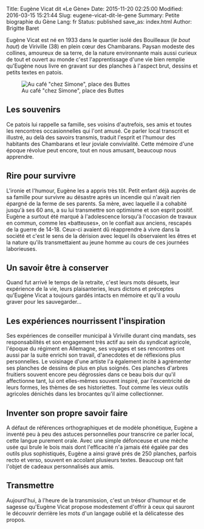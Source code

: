 Title: Eugène Vicat dit «Le Gène»
Date: 2015-11-20 02:25:00
Modified: 2016-03-15 15:21:44
Slug: eugene-vicat-dit-le-gene
Summary: Petite biographie du Gène
Lang: fr
Status: published
save_as: index.html
Author: Brigitte Baret

Eugène Vicat est né en 1933 dans le quartier isolé des Bouilleaux (*le bout haut*) de Viriville (38) en plein cœur des Chambarans.
Paysan modeste des collines, amoureux de sa terre, de la nature environnante mais aussi curieux de tout et ouvert au monde c'est l'apprentissage d'une vie bien remplie qu'Eugène nous livre en gravant sur des planches à l'aspect brut, dessins et petits textes en patois.



<figure class="image-block" style="float: center;">
  <img alt="Au café &quot;chez Simone&quot;, place des Buttes" src="{static}/images/eugene_20140501.jpg">
  <figcaption style="max-width: 576px">Au café &quot;chez Simone&quot;, place des Buttes</figcaption>
</figure>


## Les souvenirs
Ce patois lui rappelle sa famille, ses voisins d'autrefois, ses amis et toutes les rencontres occasionnelles qui l'ont amusé. Ce parler local transcrit et illustré, au delà des savoirs transmis, traduit l'esprit et l'humour des habitants des Chambarans et leur joviale convivialité. Cette mémoire d'une époque révolue peut encore, tout en nous amusant, beaucoup nous apprendre.

## Rire pour survivre
L'ironie et l'humour, Eugène les a appris très tôt. Petit enfant déjà auprès de sa famille pour survivre au désastre après un incendie qui n'avait rien épargné de la ferme de ses parents. Sa mère, avec laquelle il a cohabité jusqu'à ses 60 ans, a su lui transmettre son optimisme et son esprit positif. Eugène a surtout été marqué à l'adolescence lorsqu'à l'occasion de travaux en commun, comme les «batteuses», on le confiait aux anciens, rescapés de la guerre de 14-18. Ceux-ci avaient dû réapprendre à vivre dans la société et c'est le sens de la dérision avec lequel ils observaient les êtres et la nature qu'ils transmettaient au jeune homme au cours de ces journées laborieuses.


## Un savoir être à conserver
Quand fut arrivé le temps de la retraite, c'est leurs mots désuets, leur expérience de la vie, leurs plaisanteries, leurs dictons et préceptes qu'Eugène Vicat a toujours gardés intacts en mémoire et qu'il a voulu graver pour les sauvegarder...


## Les expériences nourrissent l'inspiration
Ses expériences de conseiller municipal à Viriville durant cinq mandats, ses responsabilités et son engagement très actif au sein du syndicat agricole, l'époque du régiment en Allemagne, ses voyages et ses rencontres ont aussi par la suite enrichi son travail, d'anecdotes et de réflexions plus personnelles. Le voisinage d'une artiste l'a également incité à  agrémenter ses planches de dessins de plus en plus soignés. Ces planches d'arbres fruitiers souvent encore peu dégrossies dans ce beau bois dur qu'il affectionne tant, lui ont elles-mêmes souvent inspiré, par l'excentricité de leurs formes, les thèmes de ses historiettes. Tout comme les vieux outils agricoles dénichés dans les brocantes qu'il aime collectionner.


## Inventer son propre savoir faire
A défaut de références orthographiques et de modèle phonétique, Eugène a inventé peu à peu des astuces personnelles pour transcrire ce parler local, cette langue purement orale.
Avec une simple défonceuse et une mèche usée qui brule le bois mais dont l'efficacité n'a jamais été égalée par des outils plus sophistiqués, Eugène a ainsi gravé prés de 250 planches, parfois recto et verso, souvent en accolant plusieurs textes. Beaucoup ont fait l'objet de cadeaux personnalisés aux amis.


## Transmettre
Aujourd'hui, à l'heure de la transmission, c'est un trésor d'humour et de sagesse qu'Eugène Vicat propose modestement d'offrir à ceux qui sauront le découvrir derrière les mots d'un langage oublié et la délicatesse des propos.


